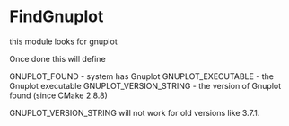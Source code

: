   

# FindGnuplot  
this module looks for gnuplot  

Once done this will define  

GNUPLOT_FOUND - system has Gnuplot
GNUPLOT_EXECUTABLE - the Gnuplot executable
GNUPLOT_VERSION_STRING - the version of Gnuplot found (since CMake 2.8.8)

  

GNUPLOT_VERSION_STRING will not work for old versions like 3.7.1.  

